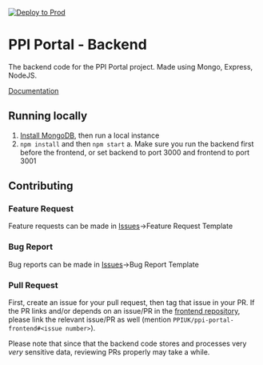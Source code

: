 [![Deploy to Prod](https://github.com/PPIUK/ppi-portal-backend/actions/workflows/production.yml/badge.svg)](https://github.com/PPIUK/ppi-portal-backend/actions/workflows/production.yml)

# PPI Portal - Backend
The backend code for the PPI Portal project. Made using Mongo, Express, NodeJS.

[Documentation](https://github.com/PPIUK/ppi-portal-backend/blob/master/DOCUMENTATION.md)

## Running locally
1. [Install MongoDB](https://docs.mongodb.com/manual/installation/), then run a local instance
2. `npm install` and then `npm start`
    a. Make sure you run the backend first before the frontend, or set backend to port 3000 and frontend to port 3001

## Contributing
### Feature Request
Feature requests can be made in [Issues](https://github.com/PPIUK/ppi-portal-backend/issues)->Feature Request Template

### Bug Report
Bug reports can be made in [Issues](https://github.com/PPIUK/ppi-portal-backend/issues)->Bug Report Template

### Pull Request
First, create an issue for your pull request, then tag that issue in your PR. If the PR links and/or depends on an issue/PR in the [frontend repository](https://github.com/PPIUK/ppi-portal-backend), please link the relevant issue/PR as well (mention `PPIUK/ppi-portal-frontend#<issue number>`).

Please note that since that the backend code stores and processes very _very_ sensitive data, reviewing PRs properly may take a while.
